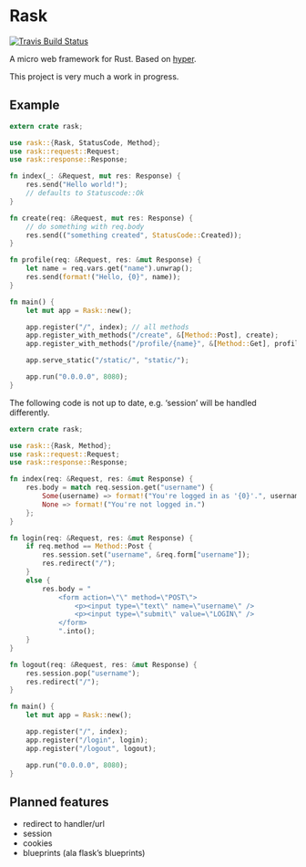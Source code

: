 # Rask

[![Travis Build Status](https://travis-ci.org/havarnov/rask.svg?branch=master)](https://travis-ci.org/havarnov/rask)

A micro web framework for Rust. Based on [hyper](https://github.com/hyperium/hyper).

This project is very much a work in progress.

## Example

````rust
extern crate rask;

use rask::{Rask, StatusCode, Method};
use rask::request::Request;
use rask::response::Response;

fn index(_: &Request, mut res: Response) {
    res.send("Hello world!");
    // defaults to Statuscode::Ok
}

fn create(req: &Request, mut res: Response) {
    // do something with req.body
    res.send(("something created", StatusCode::Created));
}

fn profile(req: &Request, res: &mut Response) {
    let name = req.vars.get("name").unwrap();
    res.send(format!("Hello, {0}", name));
}

fn main() {
    let mut app = Rask::new();

    app.register("/", index); // all methods
    app.register_with_methods("/create", &[Method::Post], create);
    app.register_with_methods("/profile/{name}", &[Method::Get], profile);

    app.serve_static("/static/", "static/");

    app.run("0.0.0.0", 8080);
}
````

The following code is not up to date, e.g. ‘session’ will be handled differently.

````rust
extern crate rask;

use rask::{Rask, Method};
use rask::request::Request;
use rask::response::Response;

fn index(req: &Request, res: &mut Response) {
    res.body = match req.session.get("username") {
        Some(username) => format!("You're logged in as '{0}'.", username),
        None => format!("You're not logged in.")
    };
}

fn login(req: &Request, res: &mut Response) {
    if req.method == Method::Post {
        res.session.set("username", &req.form["username"]);
        res.redirect("/");
    }
    else {
        res.body = "
            <form action=\"\" method=\"POST\">
                <p><input type=\"text\" name=\"username\" />
                <p><input type=\"submit\" value=\"LOGIN\" />
            </form>
            ".into();
    }
}

fn logout(req: &Request, res: &mut Response) {
    res.session.pop("username");
    res.redirect("/");
}

fn main() {
    let mut app = Rask::new();

    app.register("/", index);
    app.register("/login", login);
    app.register("/logout", logout);

    app.run("0.0.0.0", 8080);
}
````

## Planned features

* redirect to handler/url
* session
* cookies
* blueprints (ala flask’s blueprints)

